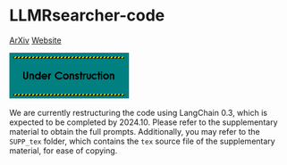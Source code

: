 # LLMRsearcher-code

[ArXiv](https://arxiv.org/abs/2409.02428) [Website](https://360zmem.github.io/LLMRsearcher)

<img src="README.assets/UNDER_CONSTRUCTION.png" style="zoom:80%;" />

We are currently restructuring the code using LangChain 0.3, which is expected to be completed by 2024.10. Please refer to the supplementary material to obtain the full prompts. Additionally, you may refer to the `SUPP_tex` folder, which contains the `tex` source file of the supplementary material, for ease of copying.